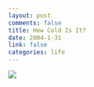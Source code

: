 ```yaml
--- 
layout: post
comments: false
title: How Cold Is It?
date: 2004-1-31
link: false
categories: life
---
```

<p class="image"><img src="http://zanshin.net/images/minus10.jpg"></p>
